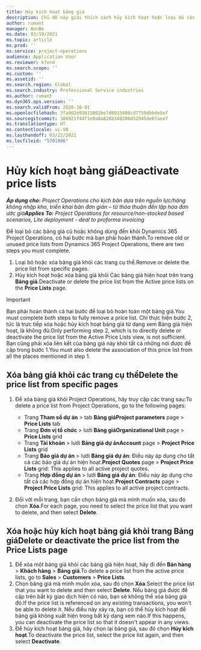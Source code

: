 ```yaml
---
title: Hủy kích hoạt bảng giá
description: Chủ đề này giải thích cách hủy kích hoạt hoặc loại bỏ các bảng giá cũ hoặc không dùng đến.
author: rumant
manager: AnnBe
ms.date: 03/19/2021
ms.topic: article
ms.prod: ''
ms.service: project-operations
audience: Application User
ms.reviewer: kfend
ms.search.scope: ''
ms.custom: ''
ms.assetid: ''
ms.search.region: Global
ms.search.industry: Professional Service industries
ms.author: rumant
ms.dyn365.ops.version: ''
ms.search.validFrom: 2020-10-01
ms.openlocfilehash: 3fa902e93815002be7d6915880cd7759dbbde5ef
ms.sourcegitcommit: 386921f44f1e9a8a828b140206d52945de07aee7
ms.translationtype: HT
ms.contentlocale: vi-VN
ms.lasthandoff: 03/22/2021
ms.locfileid: "5701986"
---
```

# <a name="deactivate-price-lists"></a><span data-ttu-id="0f196-103">Hủy kích hoạt bảng giá</span><span class="sxs-lookup"><span data-stu-id="0f196-103">Deactivate price lists</span></span> 

<span data-ttu-id="0f196-104">_**Áp dụng cho:** Project Operations cho kịch bản dựa trên nguồn lực/hàng không nhập kho, triển khai bản đơn giản – từ thỏa thuận đến lập hóa đơn ước giá_</span><span class="sxs-lookup"><span data-stu-id="0f196-104">_**Applies To:** Project Operations for resource/non-stocked based scenarios, Lite deployment - deal to proforma invoicing_</span></span>

<span data-ttu-id="0f196-105">Để loại bỏ các bảng giá cũ hoặc không dùng đến khỏi Dynamics 365 Project Operations, có hai bước mà bạn phải hoàn thành.</span><span class="sxs-lookup"><span data-stu-id="0f196-105">To remove old or unused price lists from Dynamics 365 Project Operations, there are two steps you must complete.</span></span> 

1. <span data-ttu-id="0f196-106">Loại bỏ hoặc xóa bảng giá khỏi các trang cụ thể.</span><span class="sxs-lookup"><span data-stu-id="0f196-106">Remove or delete the price list from specific pages.</span></span>
2. <span data-ttu-id="0f196-107">Hủy kích hoạt hoặc xóa bảng giá khỏi Các bảng giá hiện hoạt trên trang **Bảng giá**.</span><span class="sxs-lookup"><span data-stu-id="0f196-107">Deactivate or delete the price list from the Active price lists on the **Price Lists** page.</span></span>

>[!IMPORTANT]
> <span data-ttu-id="0f196-108">Bạn phải hoàn thành cả hai bước để loại bỏ hoàn toàn một bảng giá.</span><span class="sxs-lookup"><span data-stu-id="0f196-108">You must complete both steps to fully remove a price list.</span></span> <span data-ttu-id="0f196-109">Chỉ thực hiện bước 2, tức là trực tiếp xóa hoặc hủy kích hoạt bảng giá từ dạng xem Bảng giá hiện hoạt, là không đủ.</span><span class="sxs-lookup"><span data-stu-id="0f196-109">Only performing step 2, which is to directly delete or deactivate the price list from the Active Price Lists view, is not sufficient.</span></span> <span data-ttu-id="0f196-110">Bạn cũng phải xóa liên kết của bảng giá này khỏi tất cả những nơi được đề cập trong bước 1.</span><span class="sxs-lookup"><span data-stu-id="0f196-110">You must also delete the association of this price list from all the places mentioned in step 1.</span></span>

## <a name="delete-the-price-list-from-specific-pages"></a><span data-ttu-id="0f196-111">Xóa bảng giá khỏi các trang cụ thể</span><span class="sxs-lookup"><span data-stu-id="0f196-111">Delete the price list from specific pages</span></span>
1. <span data-ttu-id="0f196-112">Để xóa bảng giá khỏi Project Operations, hãy truy cập các trang sau:</span><span class="sxs-lookup"><span data-stu-id="0f196-112">To delete a price list from Project Operations, go to the following pages:</span></span>  

      - <span data-ttu-id="0f196-113">Trang **Tham số dự án** > tab **Bảng giá**</span><span class="sxs-lookup"><span data-stu-id="0f196-113">**Project parameters** page > **Price Lists** tab</span></span>
      - <span data-ttu-id="0f196-114">Trang **Đơn vị tổ chức** > lưới **Bảng giá**</span><span class="sxs-lookup"><span data-stu-id="0f196-114">**Organizational Unit** page > **Price Lists** grid</span></span>
      - <span data-ttu-id="0f196-115">Trang **Tài khoản** > lưới **Bảng giá dự án**</span><span class="sxs-lookup"><span data-stu-id="0f196-115">**Account** page > **Project Price Lists** grid</span></span>
      - <span data-ttu-id="0f196-116">Trang **Báo giá dự án** > lưới **Bảng giá dự án**: Điều này áp dụng cho tất cả các báo giá dự án hiện hoạt.</span><span class="sxs-lookup"><span data-stu-id="0f196-116">**Project Quotes** page > **Project Price Lists** grid: This applies to all active project quotes.</span></span>
      - <span data-ttu-id="0f196-117">Trang **Hợp đồng dự án** > lưới **Bảng giá dự án**: Điều này áp dụng cho tất cả các hợp đồng dự án hiện hoạt.</span><span class="sxs-lookup"><span data-stu-id="0f196-117">**Project Contracts** page > **Project Price Lists** grid: This applies to all active project contracts.</span></span>

 2. <span data-ttu-id="0f196-118">Đối với mỗi trang, bạn cần chọn bảng giá mà mình muốn xóa, sau đó chọn **Xóa**.</span><span class="sxs-lookup"><span data-stu-id="0f196-118">For each page, you need to select the price list that you want to delete, and then select **Delete**.</span></span> 
 
## <a name="delete-or-deactivate-the-price-list-from-the-price-lists-page"></a><span data-ttu-id="0f196-119">Xóa hoặc hủy kích hoạt bảng giá khỏi trang Bảng giá</span><span class="sxs-lookup"><span data-stu-id="0f196-119">Delete or deactivate the price list from the Price Lists page</span></span>
 
1. <span data-ttu-id="0f196-120">Để xóa một bảng giá khỏi các bảng giá hiện hoạt, hãy đi đến **Bán hàng** > **Khách hàng** > **Bảng giá**.</span><span class="sxs-lookup"><span data-stu-id="0f196-120">To delete a price list from the active price lists, go to **Sales** > **Customers** > **Price Lists**.</span></span> 
2. <span data-ttu-id="0f196-121">Chọn bảng giá mà mình muốn xóa, sau đó chọn **Xóa**.</span><span class="sxs-lookup"><span data-stu-id="0f196-121">Select the price list that you want to delete and then select **Delete**.</span></span> <span data-ttu-id="0f196-122">Nếu bảng giá được đề cập trên bất kỳ giao dịch hiện có nào, bạn sẽ không thể xóa bảng giá đó.</span><span class="sxs-lookup"><span data-stu-id="0f196-122">If the price list is referenced on any existing transactions, you won't be able to delete it.</span></span> <span data-ttu-id="0f196-123">Nếu điều này xảy ra, bạn có thể hủy kích hoạt để bảng giá không xuất hiện trong bất kỳ dạng xem nào.</span><span class="sxs-lookup"><span data-stu-id="0f196-123">If this happens, you can deactivate the price list so that it doesn't appear in any views.</span></span> 
3. <span data-ttu-id="0f196-124">Để hủy kích hoạt bảng giá, hãy chọn lại bảng giá, sau đó chọn **Hủy kích hoạt**.</span><span class="sxs-lookup"><span data-stu-id="0f196-124">To deactivate the price list, select the price list again, and then select **Deactivate**.</span></span>   

